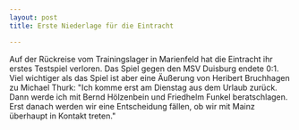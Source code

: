 ```yaml
---
layout: post
title: Erste Niederlage für die Eintracht

---
```


Auf der Rückreise vom Trainingslager in Marienfeld hat die Eintracht ihr erstes Testspiel verloren. Das Spiel gegen den MSV Duisburg endete 0:1. Viel wichtiger als das Spiel ist aber eine Äußerung von Heribert Bruchhagen zu Michael Thurk: "Ich komme erst am Dienstag aus dem Urlaub zurück. Dann werde ich mit Bernd Hölzenbein und Friedhelm Funkel beratschlagen. Erst danach werden wir eine Entscheidung fällen, ob wir mit Mainz überhaupt in Kontakt treten."


